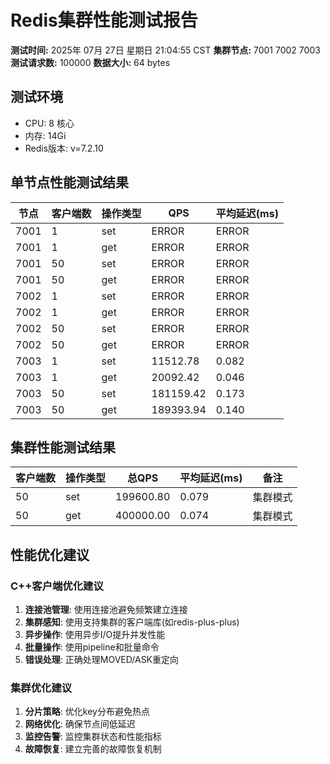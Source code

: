 # Redis集群性能测试报告

**测试时间:** 2025年 07月 27日 星期日 21:04:55 CST
**集群节点:** 7001 7002 7003
**测试请求数:** 100000
**数据大小:** 64 bytes

## 测试环境
- CPU: 8 核心
- 内存: 14Gi
- Redis版本: v=7.2.10

## 单节点性能测试结果

| 节点 | 客户端数 | 操作类型 | QPS | 平均延迟(ms) |
|------|----------|----------|-----|-------------|
| 7001 | 1 | set | ERROR | ERROR |
| 7001 | 1 | get | ERROR | ERROR |
| 7001 | 50 | set | ERROR | ERROR |
| 7001 | 50 | get | ERROR | ERROR |
| 7002 | 1 | set | ERROR | ERROR |
| 7002 | 1 | get | ERROR | ERROR |
| 7002 | 50 | set | ERROR | ERROR |
| 7002 | 50 | get | ERROR | ERROR |
| 7003 | 1 | set | 11512.78 | 0.082 |
| 7003 | 1 | get | 20092.42 | 0.046 |
| 7003 | 50 | set | 181159.42 | 0.173 |
| 7003 | 50 | get | 189393.94 | 0.140 |

## 集群性能测试结果

| 客户端数 | 操作类型 | 总QPS | 平均延迟(ms) | 备注 |
|----------|----------|-------|-------------|------|
| 50 | set | 199600.80 | 0.079 | 集群模式 |
| 50 | get | 400000.00 | 0.074 | 集群模式 |

## 性能优化建议

### C++客户端优化建议
1. **连接池管理**: 使用连接池避免频繁建立连接
2. **集群感知**: 使用支持集群的客户端库(如redis-plus-plus)
3. **异步操作**: 使用异步I/O提升并发性能
4. **批量操作**: 使用pipeline和批量命令
5. **错误处理**: 正确处理MOVED/ASK重定向

### 集群优化建议
1. **分片策略**: 优化key分布避免热点
2. **网络优化**: 确保节点间低延迟
3. **监控告警**: 监控集群状态和性能指标
4. **故障恢复**: 建立完善的故障恢复机制

